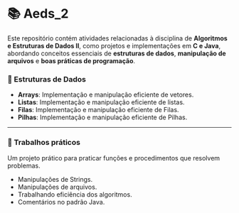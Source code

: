# 📚 Aeds_2

Este repositório contém atividades relacionadas à disciplina de **Algoritmos e Estruturas de Dados II**, como projetos e implementações em **C e Java**, abordando conceitos essenciais de **estruturas de dados**, **manipulação de arquivos** e **boas práticas de programação**.



### 🔹 Estruturas de Dados

- **Arrays**: Implementação e manipulação eficiente de vetores.
- **Listas**: Implementação e manipulação eficiente de listas.
- **Filas**: Implementação e manipulação eficiente de Filas.
- **Pilhas**: Implementação e manipulação eficiente de Pilhas.

---

### 📂 Trabalhos práticos

Um projeto prático para praticar funções e procedimentos que resolvem problemas.

- Manipulações de Strings.
- Manipulações de arquivos.
- Trabalhando eficiência dos algoritmos.
- Comentários no padrão Java.
